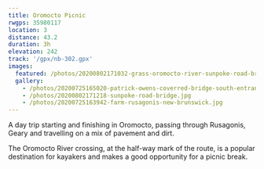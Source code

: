 ```yaml
---
title: Oromocto Picnic
rwgps: 35980117
location: 3
distance: 43.2
duration: 3h
elevation: 242
track: '/gpx/nb-302.gpx'
images:
  featured: /photos/20200802171032-grass-oromocto-river-sunpoke-road-bridge.jpg
  gallery:
    - /photos/20200725165020-patrick-owens-coverred-bridge-south-entrance.jpg
    - /photos/20200802171218-sunpoke-road-bridge.jpg
    - /photos/20200725163942-farm-rusagonis-new-brunswick.jpg
---
```

A day trip starting and finishing in Oromocto, passing through Rusagonis, Geary and travelling on a mix of pavement and dirt.
<!-- More -->
The Oromocto River crossing, at the half-way mark of the route, is a popular destination for kayakers and makes a good opportunity for a picnic break.